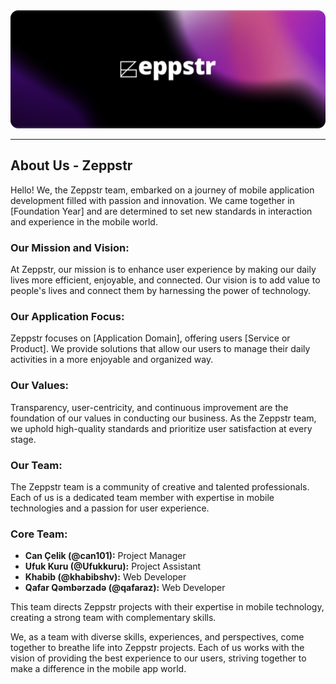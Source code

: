 <div align="center">
    <a href="https://github.com/zeppstr/.github/blob/main/logo.png">
      <img src="https://github.com/zeppstr/.github/blob/main/logo.png" alt="zeppstr Logo" width="1000px" />
    </a>
  </div>
  <hr />

  <h2>About Us - Zeppstr</h2>

  <p>Hello! We, the Zeppstr team, embarked on a journey of mobile application development filled with passion and innovation. We came together in [Foundation Year] and are determined to set new standards in interaction and experience in the mobile world.</p>

  <h3>Our Mission and Vision:</h3>
  <p>At Zeppstr, our mission is to enhance user experience by making our daily lives more efficient, enjoyable, and connected. Our vision is to add value to people's lives and connect them by harnessing the power of technology.</p>

  <h3>Our Application Focus:</h3>
  <p>Zeppstr focuses on [Application Domain], offering users [Service or Product]. We provide solutions that allow our users to manage their daily activities in a more enjoyable and organized way.</p>

  <h3>Our Values:</h3>
  <p>Transparency, user-centricity, and continuous improvement are the foundation of our values in conducting our business. As the Zeppstr team, we uphold high-quality standards and prioritize user satisfaction at every stage.</p>

  <h3>Our Team:</h3>
  <p>The Zeppstr team is a community of creative and talented professionals. Each of us is a dedicated team member with expertise in mobile technologies and a passion for user experience.</p>

  <h3>Core Team:</h3>
  <ul>
    <li><strong>Can Çelik (@can101):</strong> Project Manager</li>
    <li><strong>Ufuk Kuru (@Ufukkuru):</strong> Project Assistant</li>
    <li><strong>Khabib (@khabibshv):</strong> Web Developer</li>
    <li><strong>Qafar Qəmbərzadə (@qafaraz):</strong> Web Developer</li>
  </ul>

  <p>This team directs Zeppstr projects with their expertise in mobile technology, creating a strong team with complementary skills.</p>

  <p>We, as a team with diverse skills, experiences, and perspectives, come together to breathe life into Zeppstr projects. Each of us works with the vision of providing the best experience to our users, striving together to make a difference in the mobile app world.</p>
